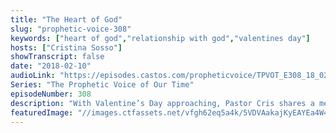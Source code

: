 ```yaml
---
title: "The Heart of God"
slug: "prophetic-voice-308"
keywords: ["heart of god","relationship with god","valentines day"]
hosts: ["Cristina Sosso"]
showTranscript: false
date: "2018-02-10"
audioLink: "https://episodes.castos.com/propheticvoice/TPVOT_E308_18_02_10-11_The_Heart_of_God.mp3"
Series: "The Prophetic Voice of Our Time"
episodeNumber: 308
description: "With Valentine’s Day approaching, Pastor Cris shares a message on the heart of God. An original song “Be My Valentine” is also included at the end of this broadcast."
featuredImage: "//images.ctfassets.net/vfgh62eq5a4k/5VDVAakajKyEAYEa4W4Gc2/f33a4dca654f7dd398ec9a5f762db857/denise-johnson-528379-unsplash-compressor.jpg"
---
```

